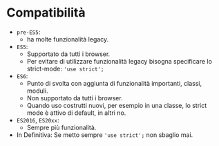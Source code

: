 # Compatibilità
* `pre-ES5`: 
  * ha molte funzionalità legacy.
* `ES5`: 
  * Supportato da tutti i browser.
  * Per evitare di utilizzare funzionalità legacy bisogna specificare lo strict-mode: `'use strict';`
* `ES6`:
  * Punto di svolta con aggiunta di funzionalità importanti, classi, moduli.
  * Non supportato da tutti i browser.
  * Quando uso costrutti nuovi, per esempio in una classe, lo strict mode è attivo di default, in altri no.
* `ES2016`, `ES20xx`:
  * Sempre più funzionalità.
* In Definitiva: Se metto sempre `'use strict';` non sbaglio mai.
